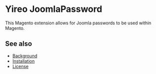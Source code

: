 # Yireo JoomlaPassword
This Magento extension allows for Joomla passwords to be used within Magento.

## See also
- [Background](BACKGROUND.md)
- [Installation](INSTALL.md)
- [License](LICENSE.txt)


